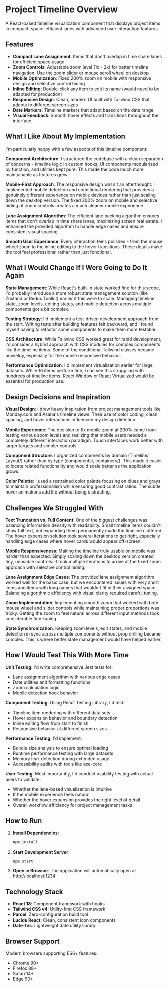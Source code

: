 ﻿# Project Timeline Overview

A React-based timeline visualization component that displays project items in compact, space-efficient lanes with advanced user interaction features.

## Features

- **Compact Lane Assignment**: Items that don't overlap in time share lanes for efficient space usage
- **Zoom Controls**: Adjustable zoom level (1x - 2x) for better timeline navigation. Use the zoom slider or mouse scroll wheel on desktop
- **Mobile Optimization**: Fixed 200% zoom on mobile with responsive design and selective control hiding
- **Inline Editing**: Double-click any item to edit its name (would need to be adapted for production)
- **Responsive Design**: Clean, modern UI built with Tailwind CSS that adapts to different screen sizes
- **Date Markers**: Timeline markers that adapt based on the date range
- **Visual Feedback**: Smooth hover effects and transitions throughout the interface

## What I Like About My Implementation

I'm particularly happy with a few aspects of this timeline component:

**Component Architecture**: I structured the codebase with a clean separation of concerns - timeline logic in custom hooks, UI components modularized by function, and utilities kept pure. This made the code much more maintainable as features grew.

**Mobile-First Approach**: The responsive design wasn't an afterthought. I implemented mobile detection and conditional rendering that provides a genuinely different experience on mobile devices rather than just scaling down the desktop version. The fixed 200% zoom on mobile and selective hiding of zoom controls creates a much cleaner mobile experience.

**Lane Assignment Algorithm**: The efficient lane packing algorithm ensures items that don't overlap in time share lanes, maximizing screen real estate. I enhanced the provided algorithm to handle edge cases and ensure consistent visual spacing.

**Smooth User Experience**: Every interaction feels polished - from the mouse wheel zoom to the inline editing to the hover transitions. These details make the tool feel professional rather than just functional.

## What I Would Change If I Were Going to Do It Again

**State Management**: While React's built-in state worked fine for this scope, I'd probably introduce a more robust state management solution (like Zustand or Redux Toolkit) earlier if this were to scale. Managing timeline state, zoom levels, editing states, and mobile detection across multiple components got a bit complex.

**Testing Strategy**: I'd implement a test-driven development approach from the start. Writing tests after building features felt backward, and I found myself having to refactor some components to make them more testable.

**CSS Architecture**: While Tailwind CSS worked great for rapid development, I'd consider a hybrid approach with CSS modules for complex components like the timeline items. Some of the conditional Tailwind classes became unwieldy, especially for the mobile responsive behavior.

**Performance Optimization**: I'd implement virtualization earlier for large datasets. While 16 items perform fine, I can see this struggling with hundreds of timeline items. React Window or React Virtualized would be essential for production use.

## Design Decisions and Inspiration

**Visual Design**: I drew heavy inspiration from project management tools like Monday.com and Asana's timeline views. Their use of color coding, clean spacing, and hover interactions influenced my design direction.

**Mobile Experience**: The decision to fix mobile zoom at 200% came from testing various zoom levels and realizing that mobile users needed a completely different interaction paradigm. Touch interfaces work better with larger targets and simpler controls.

**Component Structure**: I organized components by domain (Timeline/, Layout/) rather than by type (components/, containers/). This made it easier to locate related functionality and would scale better as the application grows.

**Color Palette**: I used a restrained color palette focusing on blues and grays to maintain professionalism while ensuring good contrast ratios. The subtle hover animations add life without being distracting.

## Challenges We Struggled With

**Text Truncation vs. Full Content**: One of the biggest challenges was balancing information density with readability. Small timeline items couldn't show full text, but expanding them permanently made the timeline cluttered. The hover expansion solution took several iterations to get right, especially handling edge cases where hover cards would appear off-screen.

**Mobile Responsiveness**: Making the timeline truly usable on mobile was harder than expected. Simply scaling down the desktop version created tiny, unusable controls. It took multiple iterations to arrive at the fixed zoom approach with selective control hiding.

**Lane Assignment Edge Cases**: The provided lane assignment algorithm worked well for the basic case, but we encountered issues with very short items and items with long names that wouldn't fit in their assigned space. Balancing algorithmic efficiency with visual clarity required careful tuning.

**Zoom Implementation**: Implementing smooth zoom that worked with both mouse wheel and slider controls while maintaining proper proportions was tricky. Getting the zoom to feel natural across different input methods took considerable fine-tuning.

**State Synchronization**: Keeping zoom levels, edit states, and mobile detection in sync across multiple components without prop drilling became complex. This is where better state management would have helped earlier.

## How I Would Test This With More Time

**Unit Testing**: I'd write comprehensive Jest tests for:
- Lane assignment algorithm with various edge cases
- Date utilities and formatting functions
- Zoom calculation logic
- Mobile detection hook behavior

**Component Testing**: Using React Testing Library, I'd test:
- Timeline item rendering with different data sets
- Hover expansion behavior and boundary detection
- Inline editing flow from start to finish
- Responsive behavior at different screen sizes

**Performance Testing**: I'd implement:
- Bundle size analysis to ensure optimal loading
- Runtime performance testing with large datasets
- Memory leak detection during extended usage
- Accessibility audits with tools like axe-core

**User Testing**: Most importantly, I'd conduct usability testing with actual users to validate:
- Whether the lane-based visualization is intuitive
- If the mobile experience feels natural
- Whether the hover expansion provides the right level of detail
- Overall workflow efficiency for project management tasks

## How to Run

1. **Install Dependencies**:
   ```bash
   npm install
   ```

2. **Start Development Server**:
   ```bash
   npm start
   ```

3. **Open in Browser**: The application will automatically open at http://localhost:1234

## Technology Stack

- **React 18**: Component framework with hooks
- **Tailwind CSS v4**: Utility-first CSS framework
- **Parcel**: Zero-configuration build tool
- **Lucide React**: Clean, consistent icon components
- **Date-fns**: Lightweight date utility library

## Browser Support

Modern browsers supporting ES6+ features:
- Chrome 90+
- Firefox 88+
- Safari 14+
- Edge 90+



